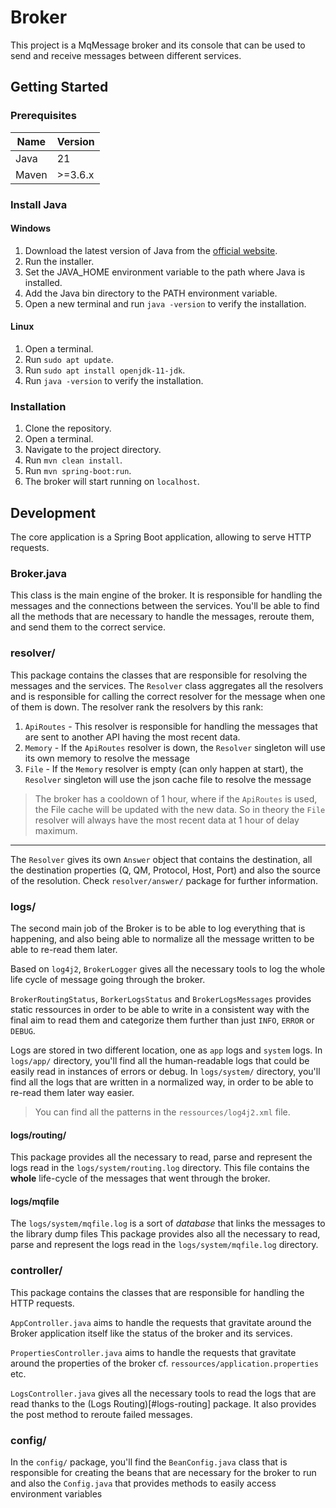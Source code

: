 # Broker

This project is a MqMessage broker and its console that can be used to send and receive messages between different services.

## Getting Started

### Prerequisites

| Name | Version  |
|------|----------|
| Java | 21       |
| Maven| \>=3.6.x |

### Install Java

#### Windows

1. Download the latest version of Java from the [official website](https://www.oracle.com/java/technologies/javase-jdk11-downloads.html).
2. Run the installer.
3. Set the JAVA_HOME environment variable to the path where Java is installed.
4. Add the Java bin directory to the PATH environment variable.
5. Open a new terminal and run `java -version` to verify the installation.

#### Linux

1. Open a terminal.
2. Run `sudo apt update`.
3. Run `sudo apt install openjdk-11-jdk`.
4. Run `java -version` to verify the installation.

### Installation

1. Clone the repository.
2. Open a terminal.
3. Navigate to the project directory.
4. Run `mvn clean install`.
5. Run `mvn spring-boot:run`.
6. The broker will start running on `localhost`.

## Development

The core application is a Spring Boot application, allowing to serve HTTP requests.

### Broker.java

This class is the main engine of the broker. It is responsible for handling the messages and the connections between the services.
You'll be able to find all the methods that are necessary to handle the messages, reroute them, and send them to the correct service.

### resolver/

This package contains the classes that are responsible for resolving the messages and the services. The `Resolver` class aggregates all the resolvers and is responsible for calling the correct resolver for the message when one of them is down.
The resolver rank the resolvers by this rank:
1. `ApiRoutes` - This resolver is responsible for handling the messages that are sent to another API having the most recent data.
2. `Memory` - If the `ApiRoutes` resolver is down, the `Resolver` singleton will use its own memory to resolve the message
3. `File` - If the `Memory` resolver is empty (can only happen at start), the `Resolver` singleton will use the json cache file to resolve the message

> The broker has a cooldown of 1 hour, where if the `ApiRoutes` is used, the File cache will be updated with the new data. So in theory the `File` resolver will always have the most recent data at 1 hour of delay maximum.

--- 

The `Resolver` gives its own `Answer` object that contains the destination, all the destination properties (Q, QM, Protocol, Host, Port) and also the source of the resolution. Check `resolver/answer/` package for further information.

### logs/

The second main job of the Broker is to be able to log everything that is happening, and also being able to normalize all the message written to be able to re-read them later. 

Based on `log4j2`, `BrokerLogger` gives all the necessary tools to log the whole life cycle of message going through the broker.

`BrokerRoutingStatus`, `BorkerLogsStatus` and `BrokerLogsMessages` provides static ressources in order to be able to write in a consistent way with the final aim to read them and categorize them further than just `INFO`, `ERROR` or `DEBUG`.

Logs are stored in two different location, one as `app` logs  and `system` logs. 
In `logs/app/` directory, you'll find all the human-readable logs that could be easily read in instances of errors or debug.
In `logs/system/` directory, you'll find all the logs that are written in a normalized way, in order to be able to re-read them later way easier.

> You can find all the patterns in the `ressources/log4j2.xml` file.

#### logs/routing/

This package provides all the necessary to read, parse and represent the logs read in the `logs/system/routing.log` directory.
This file contains the **whole** life-cycle of the messages that went through the broker.

#### logs/mqfile

The `logs/system/mqfile.log` is a sort of *database* that links the messages to the library dump files
This package provides also all the necessary to read, parse and represent the logs read in the `logs/system/mqfile.log` directory.

### controller/

This package contains the classes that are responsible for handling the HTTP requests.

`AppController.java` aims to handle the requests that gravitate around the Broker application itself like the status of the broker and its services.

`PropertiesController.java` aims to handle the requests that gravitate around the properties of the broker cf. `ressources/application.properties` etc.

`LogsController.java` gives all the necessary tools to read the logs that are read thanks to the (Logs Routing)[#logs-routing] package. It also provides the post method to reroute failed messages.

### config/

In the `config/` package, you'll find the `BeanConfig.java` class that is responsible for creating the beans that are necessary for the broker to run and also the `Config.java` that provides methods to easily access environment variables